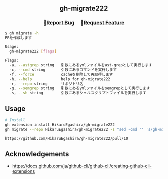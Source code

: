 <h2 align="center">
    <p align="center">gh-migrate222</p>
</h2>

<h3 align="center">
🔹<a  href="https://github.com/HikaruEgashira/gh-migrate222/issues">Report Bug</a> &nbsp; &nbsp;
🔹<a  href="https://github.com/HikaruEgashira/gh-migrate222/issues">Request Feature</a>
</h3>

```bash
$ gh migrate -h
PRを作成します

Usage:
  gh-migrate222 [flags]

Flags:
  -a, --astgrep string   引数にあるymlファイルをast-grepとして実行します
  -c, --cmd string       引数にあるコマンドを実行します
  -f, --force            cacheを削除して再取得します
  -h, --help             help for gh-migrate222
  -r, --repo string      リポジトリ名
  -g, --semgrep string   引数にあるymlファイルをsemgrepとして実行します
  -s, --sh string        引数にあるシェルスクリプトファイルを実行します
```

## Usage

```bash
# Install
gh extension install HikaruEgashira/gh-migrate222
gh migrate --repo HikaruEgashira/gh-migrate222 -s "sed -cmd '' 's/gh-migrate222/gh-migrate2222/g' README.md"

https://github.com/HikaruEgashira/gh-migrate222/pull/10
```

## Acknowledgements

- https://docs.github.com/ja/github-cli/github-cli/creating-github-cli-extensions
